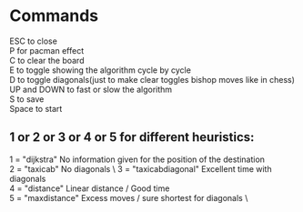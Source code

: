 # Commands

ESC to close \
P for pacman effect \
C to clear the board \
E to toggle showing the algorithm cycle by cycle \
D to toggle diagonals(just to make clear toggles bishop moves like in chess)  \
UP and DOWN to fast or slow the algorithm \
S to save \
Space to start 
## 1 or 2 or 3 or 4 or 5 for different heuristics: 
1 = "dijkstra" No information given for the position of the destination\
2 = "taxicab" No diagonals \ 
3 = "taxicabdiagonal" Excellent time with diagonals \
4 = "distance"  Linear distance / Good time \
5 = "maxdistance" Excess moves / sure shortest for diagonals \
